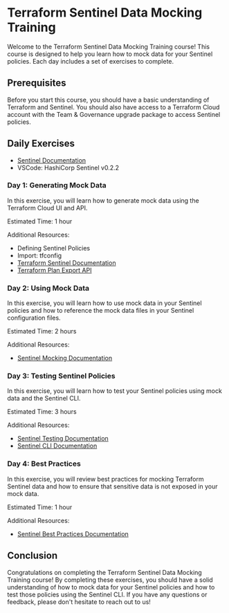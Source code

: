 # Terraform Sentinel Data Mocking Training

Welcome to the Terraform Sentinel Data Mocking Training course! This course is designed to help you learn how to mock data for your Sentinel policies. Each day includes a set of exercises to complete.

## Prerequisites

Before you start this course, you should have a basic understanding of Terraform and Sentinel. You should also have access to a Terraform Cloud account with the Team & Governance upgrade package to access Sentinel policies.

## Daily Exercises

- [Sentinel Documentation](https://docs.hashicorp.com/sentinel)
- VSCode: HashiCorp Sentinel v0.2.2
  
### Day 1: Generating Mock Data

In this exercise, you will learn how to generate mock data using the Terraform Cloud UI and API.

Estimated Time: 1 hour

Additional Resources:

- Defining Sentinel Policies
- Import: tfconfig
- [Terraform Sentinel Documentation](https://www.terraform.io/docs/cloud/sentinel/index.html)
- [Terraform Plan Export API](https://developer.hashicorp.com/terraform/cloud-docs/policy-enforcement/sentinel/import/tfplan-v2)

### Day 2: Using Mock Data

In this exercise, you will learn how to use mock data in your Sentinel policies and how to reference the mock data files in your Sentinel configuration files.

Estimated Time: 2 hours

Additional Resources:
- [Sentinel Mocking Documentation](https://developer.hashicorp.com/terraform/cloud-docs/policy-enforcement/sentinel/mock)

### Day 3: Testing Sentinel Policies

In this exercise, you will learn how to test your Sentinel policies using mock data and the Sentinel CLI.

Estimated Time: 3 hours

Additional Resources:
- [Sentinel Testing Documentation](https://docs.hashicorp.com/sentinel/testing/)
- [Sentinel CLI Documentation](https://docs.hashicorp.com/sentinel/cli/)

### Day 4: Best Practices

In this exercise, you will review best practices for mocking Terraform Sentinel data and how to ensure that sensitive data is not exposed in your mock data.

Estimated Time: 1 hour

Additional Resources:
- [Sentinel Best Practices Documentation](https://www.terraform.io/docs/cloud/sentinel/best-practices.html)

## Conclusion

Congratulations on completing the Terraform Sentinel Data Mocking Training course! By completing these exercises, you should have a solid understanding of how to mock data for your Sentinel policies and how to test those policies using the Sentinel CLI. If you have any questions or feedback, please don't hesitate to reach out to us!
